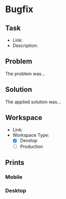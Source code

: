 # Bugfix

## Task
- Link:
- Description:

## Problem
The problem was...

## Solution
The applied solution was...

## Workspace
- Link:
- Workspace Type:
  - [x] Develop
  - [ ] Production

## Prints

### Mobile

### Desktop
